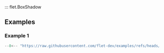 ::: flet.BoxShadow

## Examples

### Example 1

```python
--8<-- "https://raw.githubusercontent.com/flet-dev/examples/refs/heads/v1-docs/python/controls/types/box-shadow/container.py"
```
